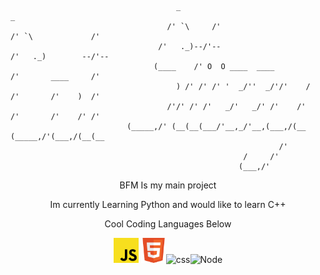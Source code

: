 ```
                                     _                                           _                    
                                   /' `\     /'                                /' `\             /'   
                                 /'   ._)--/'--                              /'   ._)        --/'--   
                                (____    /' O  O ____  ____                /'       ____     /'       
                                     ) /' /' /' '  _/''  _/'/'    /      /'       /'    )  /'         
                                   /'/' /' /'   _/'   _/' /'    /'     /'       /'    /' /'           
                          (_____,/' (__(__(___/'__,_/'__,(___,/(__    (_____,/'(___,/(__(__           
                                                            /'                                        
                                                    /     /'                                          
                                                   (___,/' 
```
<p align="center">BFM Is my main project</p>
<p align="center">Im currently Learning Python and would like to learn C++</p>
<p align="center">Cool Coding Languages Below</p>

<p align="center"><img src="https://raw.githubusercontent.com/StiizzyCat/StiizzyCat/main/Assets/Assets/Javascript.png" alt="JavaScript" width="40" height="40"/> <img src="https://raw.githubusercontent.com/StiizzyCat/StiizzyCat/main/Assets/Assets/HTML.png" alt="HTML" width="40" height="40"/><image src="https://raw.githubusercontent.com/StiizzyCat/StiizzyCat/main/Assets/Assets/CSS.png" alt="css" width="40" height="40"/><image src="https://raw.githubusercontent.com/StiizzyCat/StiizzyCat/main/Assets/Assets/Node.png" alt="Node" width="40" height="40"/>
